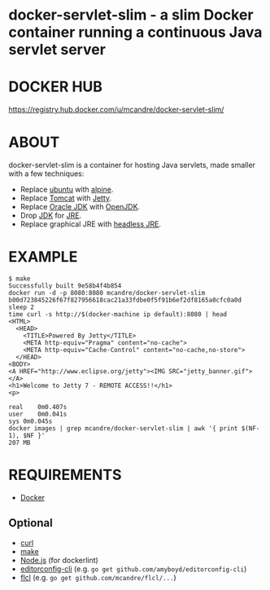 # docker-servlet-slim - a slim Docker container running a continuous Java servlet server

# DOCKER HUB

https://registry.hub.docker.com/u/mcandre/docker-servlet-slim/

# ABOUT

docker-servlet-slim is a container for hosting Java servlets, made smaller with a few techniques:

* Replace [ubuntu](https://registry.hub.docker.com/_/ubuntu/) with [alpine](https://registry.hub.docker.com/_/alpine/).
* Replace [Tomcat](http://tomcat.apache.org/) with [Jetty](http://eclipse.org/jetty/).
* Replace [Oracle JDK](http://www.oracle.com/technetwork/java/javase/downloads/jre7-downloads-1880261.html) with [OpenJDK](http://openjdk.java.net/).
* Drop [JDK](http://www.oracle.com/technetwork/java/javase/downloads/jdk7-downloads-1880260.html) for [JRE](http://www.oracle.com/technetwork/java/javase/downloads/jre7-downloads-1880261.html).
* Replace graphical JRE with [headless JRE](http://packages.ubuntu.com/search?keywords=openjdk-7-jre-headless&searchon=names).

# EXAMPLE

```
$ make
Successfully built 9e58b4f4b854
docker run -d -p 8080:8080 mcandre/docker-servlet-slim
b00d723845226f67f827956618cac21a33fdbe0f5f91b6ef2df8165a0cfc0a0d
sleep 2
time curl -s http://$(docker-machine ip default):8080 | head
<HTML>
  <HEAD>
    <TITLE>Powered By Jetty</TITLE>
    <META http-equiv="Pragma" content="no-cache">
    <META http-equiv="Cache-Control" content="no-cache,no-store">
  </HEAD>
<BODY>
<A HREF="http://www.eclipse.org/jetty"><IMG SRC="jetty_banner.gif"></A>
<h1>Welcome to Jetty 7 - REMOTE ACCESS!!</h1>
<p>

real	0m0.407s
user	0m0.041s
sys	0m0.045s
docker images | grep mcandre/docker-servlet-slim | awk '{ print $(NF-1), $NF }'
207 MB
```

# REQUIREMENTS

* [Docker](https://www.docker.com/)

## Optional

* [curl](http://curl.haxx.se/)
* [make](http://www.gnu.org/software/make/)
* [Node.js](https://nodejs.org/en/) (for dockerlint)
* [editorconfig-cli](https://github.com/amyboyd/editorconfig-cli) (e.g. `go get github.com/amyboyd/editorconfig-cli`)
* [flcl](https://github.com/mcandre/flcl) (e.g. `go get github.com/mcandre/flcl/...`)
